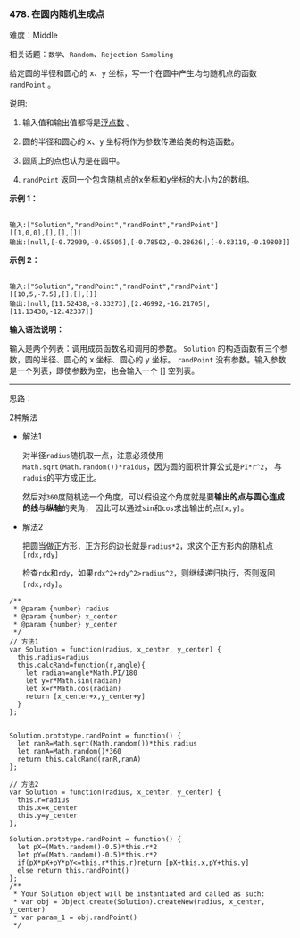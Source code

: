### 478. 在圆内随机生成点

难度：Middle

相关话题：`数学`、`Random`、`Rejection Sampling`

给定圆的半径和圆心的 x、y 坐标，写一个在圆中产生均匀随机点的函数 `randPoint` 。



说明:




1. 输入值和输出值都将是[浮点数](https://baike.baidu.com/item/%E6%B5%AE%E7%82%B9%E6%95%B0/6162520)
。

2. 圆的半径和圆心的 x、y 坐标将作为参数传递给类的构造函数。

3. 圆周上的点也认为是在圆中。

4.  `randPoint` 返回一个包含随机点的x坐标和y坐标的大小为2的数组。





**示例 1：** 



```

输入:["Solution","randPoint","randPoint","randPoint"]
[[1,0,0],[],[],[]]
输出:[null,[-0.72939,-0.65505],[-0.78502,-0.28626],[-0.83119,-0.19803]]
```


**示例 2：** 



```

输入:["Solution","randPoint","randPoint","randPoint"]
[[10,5,-7.5],[],[],[]]
输出:[null,[11.52438,-8.33273],[2.46992,-16.21705],[11.13430,-12.42337]]
```


**输入语法说明：** 



输入是两个列表：调用成员函数名和调用的参数。 `Solution` 的构造函数有三个参数，圆的半径、圆心的 x 坐标、圆心的 y 坐标。 `randPoint` 没有参数。输入参数是一个列表，即使参数为空，也会输入一个 [] 空列表。




-----

思路：

2种解法

* 解法1

    对半径`radius`随机取一点，注意必须使用`Math.sqrt(Math.random())*raidus`，因为圆的面积计算公式是`PI*r^2`，
    与`raduis`的平方成正比。
    
    然后对`360`度随机选一个角度，可以假设这个角度就是要**输出的点与圆心连成的线**与**纵轴**的夹角，
    因此可以通过`sin`和`cos`求出输出的点`[x,y]`。

* 解法2

    把圆当做正方形，正方形的边长就是`radius*2`，求这个正方形内的随机点`[rdx,rdy]`
    
    检查`rdx`和`rdy`，如果`rdx^2+rdy^2>radius^2`，则继续递归执行，否则返回`[rdx,rdy]`。

```
/**
 * @param {number} radius
 * @param {number} x_center
 * @param {number} y_center
 */
// 方法1
var Solution = function(radius, x_center, y_center) {
  this.radius=radius
  this.calcRand=function(r,angle){
    let radian=angle*Math.PI/180
    let y=r*Math.sin(radian)
    let x=r*Math.cos(radian)
    return [x_center+x,y_center+y]
  }
};


Solution.prototype.randPoint = function() {
  let ranR=Math.sqrt(Math.random())*this.radius
  let ranA=Math.random()*360
  return this.calcRand(ranR,ranA)
};

// 方法2
var Solution = function(radius, x_center, y_center) {
  this.r=radius
  this.x=x_center
  this.y=y_center
};

Solution.prototype.randPoint = function() {
  let pX=(Math.random()-0.5)*this.r*2
  let pY=(Math.random()-0.5)*this.r*2
  if(pX*pX+pY*pY<=this.r*this.r)return [pX+this.x,pY+this.y]
  else return this.randPoint()
};
/** 
 * Your Solution object will be instantiated and called as such:
 * var obj = Object.create(Solution).createNew(radius, x_center, y_center)
 * var param_1 = obj.randPoint()
 */
```

